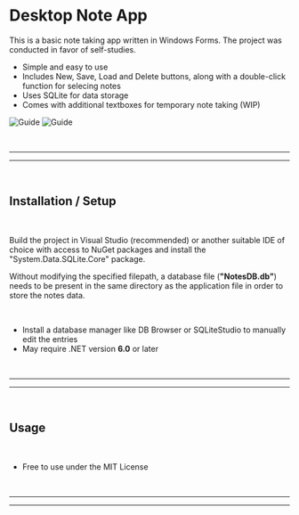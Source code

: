 
# Desktop Note App

This is a basic note taking app written in Windows Forms. The project was conducted in favor of self-studies.

- Simple and easy to use
- Includes New, Save, Load and Delete buttons, along with a double-click function for selecing notes
- Uses SQLite for data storage
- Comes with additional textboxes for temporary note taking (WIP)

![Guide](https://i.imgur.com/xhjMo8G.gif)
![Guide](https://i.imgur.com/x1oU7TG.png)

<br>

---
---

<br>


## Installation / Setup
<br>

Build the project in Visual Studio (recommended) or another suitable IDE of choice with access to NuGet packages and install the "System.Data.SQLite.Core" package.
<br>

Without modifying the specified filepath, a database file (**"NotesDB.db"**) needs to be present in the same directory as the application file in order to store the notes data.


<br>

- Install a database manager like DB Browser or SQLiteStudio to manually edit the entries
- May require .NET version **6.0** or later


<br>

---
---

<br>


## Usage
<br>

- Free to use under the MIT License


<br>

---
---

<br>
